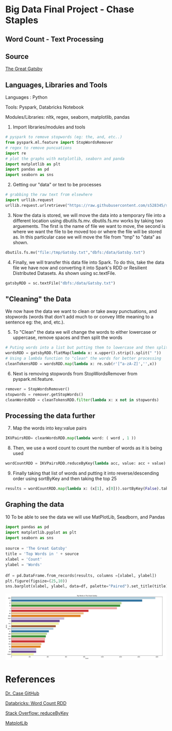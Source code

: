 
# Big Data Final Project - Chase Staples
## Word Count - Text Processing

## Source

[The Great Gatsby](https://www.gutenberg.org/files/64317/64317-0.txt)

## Languages, Libraries and Tools

Languages : Python

Tools: Pyspark, Databricks Notebook

Modules/Libraries: nltk, regex, seaborn, matplotlib, pandas

1. Import libraries/modules and tools

```Python
# pyspark to remove stopwords (eg: the, and, etc..)
from pyspark.ml.feature import StopWordsRemover
# regex to remove puncuations
import re
# plot the graphs with matplotlib, seaborn and panda
import matplotlib as plt
import pandas as pd
import seaborn as sns
```

2. Getting our "data" or text to be processes

```Python
# grabbing the raw text from elsewhere
import urllib.request
urllib.request.urlretrieve("https://raw.githubusercontent.com/s528345/staples-big-data-final-project/main/TheGreatGatsby.txt", "/tmp/Gatsby.txt")
```
3. Now the data is stored, we will move the data into a temporary file into a different location using dbutils.fs.mv. dbutils.fs.mv works by taking two arguements. The first is the name of file we want to move, the second is where we want the file to be moved too or where the file will be stored as. In this particular case we will move the file from "tmp" to "data" as shown.

```Python
dbutils.fs.mv("file:/tmp/Gatsby.txt","dbfs:/data/Gatsby.txt")
```

4. Finally, we will transfer this data file into Spark. To do this, take the data file we have now and converting it into Spark's RDD  or Resilient Distributed Datasets. As shown using sc.textFile.

```Python
gatsbyRDD = sc.textFile("dbfs:/data/Gatsby.txt")
```

## "Cleaning" the Data

We now have the data we want to clean or take away punctuations, and stopwords (words that don't add much to or convey little meaning to a sentence eg: the, and, etc.).

5. To "Clean" the data we will change the words to either lowercase or uppercase, remove spaces and then split the words

```Python
# Puting words into a list but putting them to lowercase and then split by spaces
wordsRDD = gatsbyRDD.flatMap(lambda x: x.upper().strip().split(" "))
# Using a lambda function to "clean" the words for better processing
cleanTokensRDD = wordsRDD.map(lambda x: re.sub(r'[^a-zA-Z]','',x))
```

6. Next is removing stopwords from StopWordsRemover from pyspark.ml.feature.

```Python
remover = StopWordsRemover()
stopwords = remover.getStopWords()
cleanWordsRDD = cleanTokensRDD.filter(lambda x: x not in stopwords)
```

## Processing the data further

7. Map the words into key:value pairs 

```Python
IKVPairsRDD= cleanWordsRDD.map(lambda word: ( word , 1 ))
```

8. Then, we use a word count to count the number of words as it is being used

```Python
wordCountRDD = IKVPairsRDD.reduceByKey(lambda acc, value: acc + value)
```

9. Finally taking that list of words and putting it into reverse/descending order using sortByKey and then taking the top 25

```Python
results = wordCountRDD.map(lambda x: (x[1], x[0])).sortByKey(False).take(25)
```

## Graphing the data

10 To be able to see the data we will use MatPlotLib, Seadborn, and Pandas

```Python
import pandas as pd
import matplotlib.pyplot as plt
import seaborn as sns

source = 'The Great Gatsby'
title = 'Top Words in ' + source
xlabel = 'Count'
ylabel = 'Words'

df = pd.DataFrame.from_records(results, columns =[xlabel, ylabel]) 
plt.figure(figsize=(25,10))
sns.barplot(xlabel, ylabel, data=df, palette="Paired").set_title(title)
```

![](Graph.PNG)

# References
[Dr. Case GitHub](https://github.com/denisecase/starting-spark)

[Databricks: Word Count RDD](https://databricks-prod-cloudfront.cloud.databricks.com/public/4027ec902e239c93eaaa8714f173bcfc/4574377819293972/2246755934805346/3186223000943570/latest.html)

[Stack Overflow: reduceByKey](https://stackoverflow.com/questions/59240504/spark-python-reducebykey-then-find-top-10-most-frequent-words-and-frequencies)

[MatplotLib](https://matplotlib.org/stable/api/_as_gen/matplotlib.pyplot.html)









